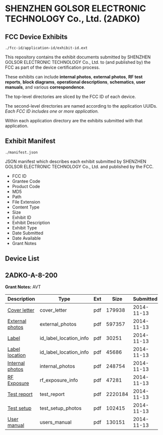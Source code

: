 # SHENZHEN GOLSOR ELECTRONIC TECHNOLOGY Co., Ltd. (2ADKO)
## FCC Device Exhibits

```
./fcc-id/application-id/exhibit-id.ext
```

This repository contains the exhibit documents submitted by SHENZHEN GOLSOR ELECTRONIC TECHNOLOGY Co., Ltd. to (and published by) the FCC as part of the device certification process.

These exhibits can include **internal photos**, **external photos**, **RF test reports**, **block diagrams**, **operational descriptions**, **schematics**, **user manuals**, and various **correspondence**.

The top-level directories are sliced by the FCC ID of each device.

The second-level directories are named according to the application UUIDs. *Each FCC ID includes one or more application.*

Within each application directory are the exhibits submitted with that application. 

## Exhibit Manifest

```
./manifest.json
```

JSON manifest which describes each exhibit submitted by SHENZHEN GOLSOR ELECTRONIC TECHNOLOGY Co., Ltd. and published by the FCC.

- FCC ID
- Grantee Code
- Product Code
- MD5
- Path
- File Extension
- Content Type
- Size
- Exhibit ID
- Exhibit Description
- Exhibit Type
- Date Submitted
- Date Available
- Grant Notes

## Device List
## 2ADKO-A-8-200
**Grant Notes:** AVT

| Description | Type | Ext | Size | Submitted | Available |
| ----------- | ---- | --- | ---- | --------- | --------- |
| [Cover letter](2ADKO-A-8-200/f24cc5e7993730a79503d9ed2e9ab6f2/2443398.pdf) | cover_letter | pdf | 179938 | 2014-11-13 | 2014-11-13 |
| [External photos](2ADKO-A-8-200/f24cc5e7993730a79503d9ed2e9ab6f2/2443399.pdf) | external_photos | pdf | 597357 | 2014-11-13 | 2014-11-13 |
| [Label](2ADKO-A-8-200/f24cc5e7993730a79503d9ed2e9ab6f2/2443400.pdf) | id_label_location_info | pdf | 30251 | 2014-11-13 | 2014-11-13 |
| [Label location](2ADKO-A-8-200/f24cc5e7993730a79503d9ed2e9ab6f2/2443401.pdf) | id_label_location_info | pdf | 45686 | 2014-11-13 | 2014-11-13 |
| [Internal photos](2ADKO-A-8-200/f24cc5e7993730a79503d9ed2e9ab6f2/2443402.pdf) | internal_photos | pdf | 248754 | 2014-11-13 | 2014-11-13 |
| [RF Exposure](2ADKO-A-8-200/f24cc5e7993730a79503d9ed2e9ab6f2/2443404.pdf) | rf_exposure_info | pdf | 47281 | 2014-11-13 | 2014-11-13 |
| [Test report](2ADKO-A-8-200/f24cc5e7993730a79503d9ed2e9ab6f2/2443406.pdf) | test_report | pdf | 2220184 | 2014-11-13 | 2014-11-13 |
| [Test setup](2ADKO-A-8-200/f24cc5e7993730a79503d9ed2e9ab6f2/2443407.pdf) | test_setup_photos | pdf | 102415 | 2014-11-13 | 2014-11-13 |
| [User manual](2ADKO-A-8-200/f24cc5e7993730a79503d9ed2e9ab6f2/2443408.pdf) | users_manual | pdf | 130151 | 2014-11-13 | 2014-11-13 |
